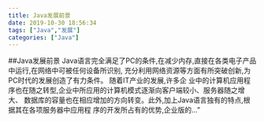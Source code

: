 ```yaml
---
title: Java发展前景
date: 2019-10-30 18:56:34
tags: ["Java","发展"]
categories: ["Java"]
---
```

##Java发展前景
Java语言完全满足了PC的条件,在减少内存,直接在各类电子产品中运行,在网络中可被任何设备所识别,
充分利用网络资源等方面有所突破创新,为PC时代的发展创造了有力条件。 随着IT产业的发展,许多企
业中的计算机应用程序也在随之转型,企业中所应用的计算机模式逐渐向客户端较小、服务器随之增大、
数据库的容量也在相应增加的方向转变。此外,加上Java语言独有的特点,根据其在各项服务器中应用程
序的开发所占有的优势,企业版的...”